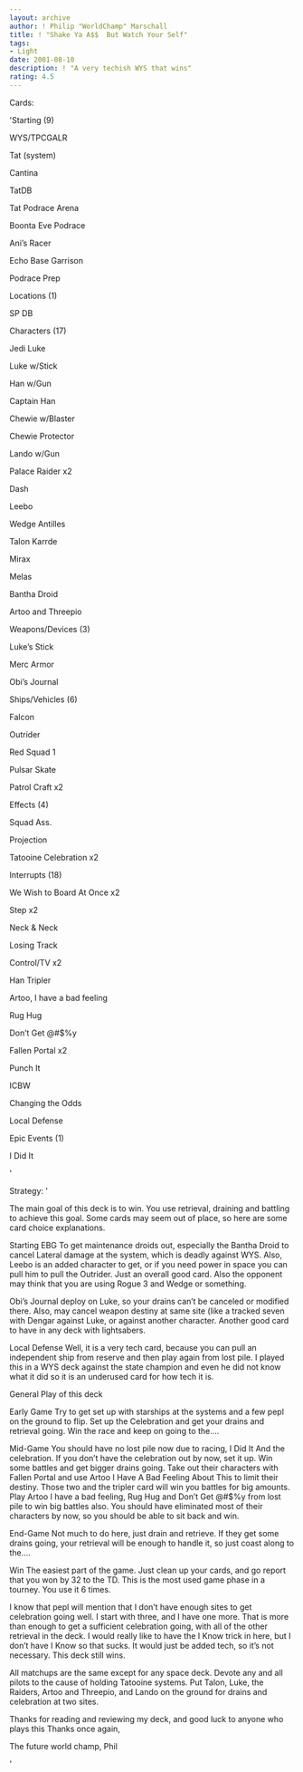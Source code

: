 ```yaml
---
layout: archive
author: ! Philip "WorldChamp" Marschall
title: ! "Shake Ya A$$  But Watch Your Self"
tags:
- Light
date: 2001-08-10
description: ! "A very techish WYS that wins"
rating: 4.5
---
```

Cards: 

'Starting (9)

WYS/TPCGALR

Tat (system)

Cantina

TatDB

Tat Podrace Arena

Boonta Eve Podrace

Ani&#8217;s Racer

Echo Base Garrison

Podrace Prep


Locations (1)

SP DB


Characters (17)

Jedi Luke

Luke w/Stick

Han w/Gun

Captain Han

Chewie w/Blaster

Chewie Protector

Lando w/Gun

Palace Raider x2

Dash

Leebo

Wedge Antilles

Talon Karrde

Mirax

Melas

Bantha Droid

Artoo and Threepio


Weapons/Devices (3)

Luke&#8217;s Stick

Merc Armor

Obi&#8217;s Journal


Ships/Vehicles (6)

Falcon

Outrider

Red Squad 1

Pulsar Skate

Patrol Craft x2


Effects (4)

Squad Ass.

Projection

Tatooine Celebration x2


Interrupts (18)

We Wish to Board At Once x2

Step x2

Neck & Neck

Losing Track

Control/TV x2

Han Tripler

Artoo, I have a bad feeling

Rug Hug

Don&#8217;t Get @#$%y

Fallen Portal x2

Punch It

ICBW

Changing the Odds

Local Defense


Epic Events (1)

I Did It

'

Strategy: '

The main goal of this deck is to win. You use retrieval, draining and battling to achieve this goal. Some cards may seem out of place, so here are some card choice explanations. 


Starting EBG To get maintenance droids out, especially the Bantha Droid to cancel Lateral damage at the system, which is deadly against WYS. Also, Leebo is an added character to get, or if you need power in space you can pull him to pull the Outrider. Just an overall good card. Also the opponent may think that you are using Rogue 3 and Wedge or something. 


Obi&#8217;s Journal deploy on Luke, so your drains can&#8217;t be canceled or modified there. Also, may cancel weapon destiny at same site (like a tracked seven with Dengar against Luke, or against another character. Another good card to have in any deck with lightsabers.


Local Defense Well, it is a very tech card, because you can pull an independent ship from reserve and then play again from lost pile. I played this in a WYS deck against the state champion and even he did not know what it did so it is an underused card for how tech it is. 


General Play of this deck


Early Game Try to get set up with starships at the systems and a few pepl on the ground to flip.  Set up the Celebration and get your drains and retrieval going.  Win the race and keep on going to the&#8230;.


Mid-Game You should have no lost pile now due to racing, I Did It And the celebration. If you don&#8217;t have the celebration out by now, set it up. Win some battles and get bigger drains going. Take out their characters with Fallen Portal and use Artoo I Have A Bad Feeling About This to limit their destiny. Those two and the tripler card will win you battles for big amounts. Play Artoo I have a bad feeling, Rug Hug and Don&#8217;t Get @#$%y from lost pile to win big battles also. You should have eliminated most of their characters by now, so you should be able to sit back and win. 


End-Game Not much to do here, just drain and retrieve. If they get some drains going, your retrieval will be enough to handle it, so just coast along to the&#8230;.


Win The easiest part of the game. Just clean up your cards, and go report that you won by 32 to the TD. This is the most used game phase in a tourney. You use it 6 times.


I know that pepl will mention that I don&#8217;t have enough sites to get celebration going well. I start with three, and I have one more. That is more than enough to get a sufficient celebration going, with all of the other retrieval in the deck. I would really like to have the I Know trick in here, but I don&#8217;t have I Know so that sucks. It would just be added tech, so it&#8217;s not necessary. This deck still wins. 


All matchups are the same except for any space deck. Devote any and all pilots to the cause of holding Tatooine systems. Put Talon, Luke, the Raiders, Artoo and Threepio, and Lando on the ground for drains and celebration at two sites. 


Thanks for reading and reviewing my deck, and good luck to anyone who plays this Thanks once again, 

The future world champ, Phil

'